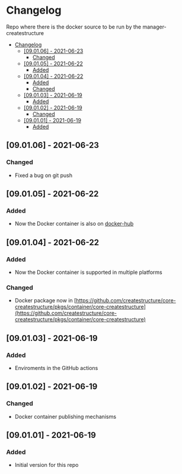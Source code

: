 # Changelog
Repo where there is the docker source to be run by the manager-createstructure

- [Changelog](#changelog)
  - [[09.01.06] - 2021-06-23](#090106---2021-06-23)
    - [Changed](#changed)
  - [[09.01.05] - 2021-06-22](#090105---2021-06-22)
    - [Added](#added)
  - [[09.01.04] - 2021-06-22](#090104---2021-06-22)
    - [Added](#added-1)
    - [Changed](#changed-1)
  - [[09.01.03] - 2021-06-19](#090103---2021-06-19)
    - [Added](#added-2)
  - [[09.01.02] - 2021-06-19](#090102---2021-06-19)
    - [Changed](#changed-2)
  - [[09.01.01] - 2021-06-19](#090101---2021-06-19)
    - [Added](#added-3)

## [09.01.06] - 2021-06-23
### Changed
- Fixed a bug on git push

## [09.01.05] - 2021-06-22
### Added
- Now the Docker container is also on [docker-hub](https://hub.docker.com/repository/docker/createstructure/core-createstructure)
 
## [09.01.04] - 2021-06-22
### Added
- Now the Docker container is supported in multiple platforms
### Changed
- Docker package now in [https://github.com/createstructure/core-createstructure/pkgs/container/core-createstructure](https://github.com/createstructure/core-createstructure/pkgs/container/core-createstructure)

## [09.01.03] - 2021-06-19
### Added
- Enviroments in the GitHub actions

## [09.01.02] - 2021-06-19
### Changed
- Docker container publishing mechanisms

## [09.01.01] - 2021-06-19
### Added
- Initial version for this repo
